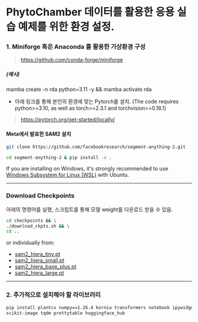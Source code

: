 # PhytoChamber 데이터를 활용한 응용 실습 예제를 위한 환경 설정.
### 1. Miniforge 혹은 Anaconda 를 활용한 가상환경 구성
> https://github.com/conda-forge/miniforge

##### (예시)

mamba create -n rda python=3.11 -y && mamba activate rda
- 아래 링크를 통해 본인의 환경에 맞는 Pytorch를 설치. (The code requires python>=3.10, as well as torch>=2.3.1 and torchvision>=0.18.1)
> https://pytorch.org/get-started/locally/


#### Meta에서 발표한 SAM2 설치

```bash
git clone https://github.com/facebookresearch/segment-anything-2.git

cd segment-anything-2 & pip install -e .
```
If you are installing on Windows, it's strongly recommended to use [Windows Subsystem for Linux (WSL)](https://learn.microsoft.com/en-us/windows/wsl/install) with Ubuntu.

<hr>

### Download Checkpoints

아래의 명령어를 실행, 스크립트를 통해 모델 weight를 다운로드 받을 수 있음.

```bash
cd checkpoints && \
./download_ckpts.sh && \
cd ..
```

or individually from:

- [sam2_hiera_tiny.pt](https://dl.fbaipublicfiles.com/segment_anything_2/072824/sam2_hiera_tiny.pt)
- [sam2_hiera_small.pt](https://dl.fbaipublicfiles.com/segment_anything_2/072824/sam2_hiera_small.pt)
- [sam2_hiera_base_plus.pt](https://dl.fbaipublicfiles.com/segment_anything_2/072824/sam2_hiera_base_plus.pt)
- [sam2_hiera_large.pt](https://dl.fbaipublicfiles.com/segment_anything_2/072824/sam2_hiera_large.pt)

<hr>

### 2. 추가적으로 설치해야 할 라이브러리

```bash
pip install plantcv numpy==1.26.4 kornia transformers notebook ipywidgets opencv-python timm scipy \
scikit-image tqdm prettytable huggingface_hub
```